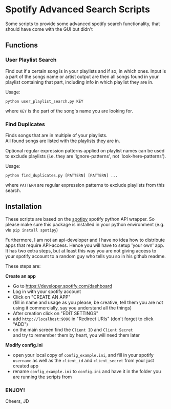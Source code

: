 Spotify Advanced Search Scripts
===============================

Some scripts to provide some advanced spotify search functionality, 
that should have come with the GUI but didn't

## Functions
### User Playlist Search
Find out if a certain song is in your playlists and if so, in which ones.
Input is a part of the songs name or artist output are then all songs found
in your playlist containing that part, including info in which playlist
they are in.

Usage:
``` 
python user_playlist_search.py KEY
```
where `KEY` is the part of the song's name you are looking for.

### Find Duplicates
Finds songs that are in multiple of your playlists. <br>
All found songs are listed with the playlists they are in.

Optional regular expression patterns applied on playlist names
can be used to exclude playlists (i.e. they are 'ignore-patterns', not
'look-here-patterns').


Usage:
``` 
python find_duplicates.py [PATTERN] [PATTERN] ...
```
where `PATTERN` are regular expression patterns to exclude playlists from this
search.

## Installation

These scripts are based on the [spotipy](https://github.com/plamere/spotipy)
spotify python API wrapper. So please make sure this package is installed in 
your python environment (e.g. via `pip install spotipy`)

Furthermore, I am not an api-developer and I have no idea how to distribute 
apps that require API-access. Hence you will have to setup 'your own' app.
It has two extra steps, but at least this way you are not giving access to your
spotify account to a random guy who tells you so in his github readme.

These steps are:

**Create an app**
 - Go to https://developer.spotify.com/dashboard 
 - Log in with your spotify account
 - Click on "CREATE AN APP" <br>
  (fill in name and usage as you please, be creative, 
  tell them you are not using it commercially, say you understand all the things)
 - After creation click on "EDIT SETTINGS"
 - add `http://localhost:9090` in "Redirect URIs" (don't forget to click "ADD")
 - on the main screen find the `Client ID` and `Client Secret` <br>
  and try to remember them by heart, you will need them later
 
 **Modify config.ini**
 - open your local copy of `config_example.ini`, 
 and fill in your spotify `username` as well as the `client_id` and `client_secret`
 from your just created app
 - rename `config_example.ini` to `config.ini` and have it in the folder you
 are running the scripts from
 
 
 ### ENJOY!
 Cheers, JD